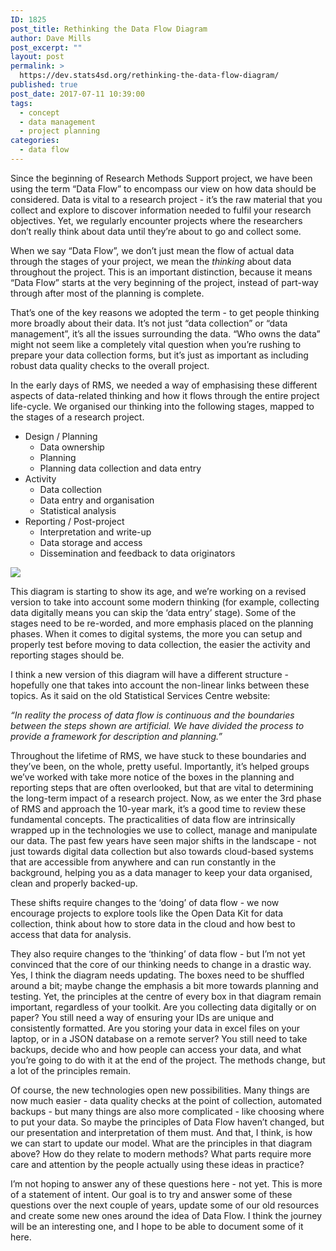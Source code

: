 ```yaml
---
ID: 1825
post_title: Rethinking the Data Flow Diagram
author: Dave Mills
post_excerpt: ""
layout: post
permalink: >
  https://dev.stats4sd.org/rethinking-the-data-flow-diagram/
published: true
post_date: 2017-07-11 10:39:00
tags:
  - concept
  - data management
  - project planning
categories:
  - data flow
---
```

Since the beginning of Research Methods Support project, we have been using the term “Data Flow” to encompass our view on how data should be considered. Data is vital to a research project - it’s the raw material that you collect and explore to discover information needed to fulfil your research objectives. Yet, we regularly encounter projects where the researchers don’t really think about data until they’re about to go and collect some.

When we say “Data Flow”, we don’t just mean the flow of actual data through the stages of your project, we mean the *thinking* about data throughout the project. This is an important distinction, because it means “Data Flow” starts at the very beginning of the project, instead of part-way through after most of the planning is complete.

That’s one of the key reasons we adopted the term - to get people thinking more broadly about their data. It’s not just “data collection” or “data management”, it’s all the issues surrounding the data. “Who owns the data” might not seem like a completely vital question when you’re rushing to prepare your data collection forms, but it’s just as important as including robust data quality checks to the overall project.

In the early days of RMS, we needed a way of emphasising these different aspects of data-related thinking and how it flows through the entire project life-cycle. We organised our thinking into the following stages, mapped to the stages of a research project.

*   Design / Planning 
    *   Data ownership
    *   Planning
    *   Planning data collection and data entry
*   Activity 
    *   Data collection
    *   Data entry and organisation
    *   Statistical analysis
*   Reporting / Post-project 
    *   Interpretation and write-up
    *   Data storage and access
    *   Dissemination and feedback to data originators

![][1]

This diagram is starting to show its age, and we’re working on a revised version to take into account some modern thinking (for example, collecting data digitally means you can skip the ‘data entry’ stage). Some of the stages need to be re-worded, and more emphasis placed on the planning phases. When it comes to digital systems, the more you can setup and properly test before moving to data collection, the easier the activity and reporting stages should be.

I think a new version of this diagram will have a different structure - hopefully one that takes into account the non-linear links between these topics. As it said on the old Statistical Services Centre website:

*“In reality the process of data flow is continuous and the boundaries between the steps shown are artificial. We have divided the process to provide a framework for description and planning.”*

Throughout the lifetime of RMS, we have stuck to these boundaries and they’ve been, on the whole, pretty useful. Importantly, it’s helped groups we’ve worked with take more notice of the boxes in the planning and reporting steps that are often overlooked, but that are vital to determining the long-term impact of a research project. Now, as we enter the 3rd phase of RMS and approach the 10-year mark, it’s a good time to review these fundamental concepts. The practicalities of data flow are intrinsically wrapped up in the technologies we use to collect, manage and manipulate our data. The past few years have seen major shifts in the landscape - not just towards digital data collection but also towards cloud-based systems that are accessible from anywhere and can run constantly in the background, helping you as a data manager to keep your data organised, clean and properly backed-up.

These shifts require changes to the ‘doing’ of data flow - we now encourage projects to explore tools like the Open Data Kit for data collection, think about how to store data in the cloud and how best to access that data for analysis.

They also require changes to the ‘thinking’ of data flow - but I’m not yet convinced that the core of our thinking needs to change in a drastic way. Yes, I think the diagram needs updating. The boxes need to be shuffled around a bit; maybe change the emphasis a bit more towards planning and testing. Yet, the principles at the centre of every box in that diagram remain important, regardless of your toolkit. Are you collecting data digitally or on paper? You still need a way of ensuring your IDs are unique and consistently formatted. Are you storing your data in excel files on your laptop, or in a JSON database on a remote server? You still need to take backups, decide who and how people can access your data, and what you’re going to do with it at the end of the project. The methods change, but a lot of the principles remain.

Of course, the new technologies open new possibilities. Many things are now much easier - data quality checks at the point of collection, automated backups - but many things are also more complicated - like choosing where to put your data. So maybe the principles of Data Flow haven’t changed, but our presentation and interpretation of them must. And that, I think, is how we can start to update our model. What are the principles in that diagram above? How do they relate to modern methods? What parts require more care and attention by the people actually using these ideas in practice?

I’m not hoping to answer any of these questions here - not yet. This is more of a statement of intent. Our goal is to try and answer some of these questions over the next couple of years, update some of our old resources and create some new ones around the idea of Data Flow. I think the journey will be an interesting one, and I hope to be able to document some of it here.

 [1]: /A16611C3-E00F-4941-8344-460E37CC3FDD.png